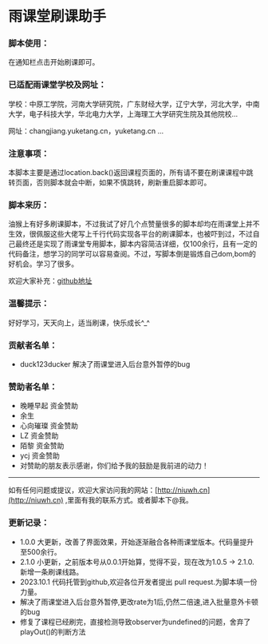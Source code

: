 # 雨课堂刷课助手

### 脚本使用：

在通知栏点击开始刷课即可。

### 已适配雨课堂学校及网址：

学校：中原工学院，河南大学研究院，广东财经大学，辽宁大学，河北大学，中南大学，电子科技大学，华北电力大学，上海理工大学研究生院及其他院校... 

网址：changjiang.yuketang.cn，yuketang.cn ...

### 注意事项：

本脚本主要是通过location.back()返回课程页面的，所有请不要在刷课课程中跳转页面，否则脚本就会中断，如果不慎跳转，刷新重启脚本即可。

### 脚本来历：

油猴上有好多刷课脚本，不过我试了好几个点赞量很多的脚本却均在雨课堂上并不生效，很佩服这些大佬写上千行代码实现各平台的刷课脚本，也被吓到过，不过自己最终还是实现了雨课堂专用脚本，脚本内容简洁详细，仅100余行，且有一定的代码备注，想学习的同学可以容易查阅。不过，写脚本倒是锻炼自己dom,bom的好机会。学习了很多。

欢迎大家补充：[github地址](https://github.com/Niuwh/yuketang-jiaoben)

### 温馨提示：

好好学习，天天向上，适当刷课，快乐成长^_^

### 贡献者名单：

+ duck123ducker     解决了雨课堂进入后台意外暂停的bug

### 赞助者名单：

+ 晚睡早起 资金赞助
+ 余生
+ 心向璀璨 资金赞助
+ LZ 资金赞助
+ 陌黎 资金赞助
+ ycj 资金赞助
+ 对赞助的朋友表示感谢，你们给予我的鼓励是我前进的动力！

---

如有任何问题或提议，欢迎大家访问我的网站：[http://niuwh.cn](http://niuwh.cn) ,里面有我的联系方式。或者脚本下@我。

### 更新记录：

+ 1.0.0 大更新，改善了界面效果，开始逐渐融合各种雨课堂版本。代码量提升至500余行。
+ 2.1.0 小更新，之前版本号从0.0.1开始算，觉得不妥，现在改为1.0.5 -> 2.1.0.新增一条刷课线路。
+ 2023.10.1 代码托管到github,欢迎各位开发者提出 pull request.为脚本填一份力量。
+ 解决了雨课堂进入后台意外暂停,更改rate为1后,仍然二倍速,进入批量意外卡顿的bug
+ 修复了课程已经刷完，直接检测导致observer为undefined的问题，舍弃了playOut()的判断方法